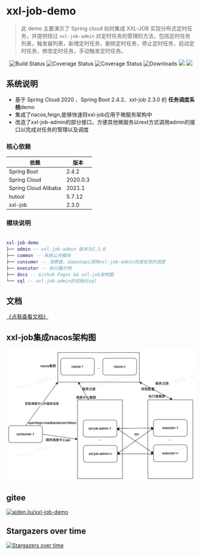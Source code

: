 # xxl-job-demo

> 此 demo 主要演示了 Spring cloud 如何集成 XXL-JOB 实现分布式定时任务，并提供绕过 `xxl-job-admin` 对定时任务的管理的方法，包括定时任务列表，触发器列表，新增定时任务，删除定时任务，停止定时任务，启动定时任务，修改定时任务，手动触发定时任务。

<p align="center">
 <img src="https://img.shields.io/badge/xxl%20job%20demo-1.0.0-success.svg" alt="Build Status">
 <img src="https://img.shields.io/badge/Spring%20Cloud-2020.0.3-blue.svg" alt="Coverage Status">
 <img src="https://img.shields.io/badge/Spring%20Cloud%20Alibaba-2021.1-blue.svg" alt="Coverage Status">
 <img src="https://img.shields.io/badge/Spring%20Boot-2.4.2-blue.svg" alt="Downloads">
 <img src="https://img.shields.io/github/license/aiden-liu413/xxl-job-demo"/>
 <img src="https://img.shields.io/github/stars/aiden-liu413/xxl-job-demo">   
</p>


## 系统说明

- 基于 Spring Cloud 2020 、Spring Boot 2.4.2、xxl-job 2.3.0 的 **任务调度系统**demo
- 集成了nacos,feign,能够快速将xxl-job应用于微服务架构中
- 改造了xxl-job-admin的部分接口，方便其他微服务以rest方式调用admin的接口以完成对任务的管理以及调度

### 核心依赖

| 依赖                   | 版本           |
| ---------------------- | ------------- |
| Spring Boot            | 2.4.2         |
| Spring Cloud           | 2020.0.3      |
| Spring Cloud Alibaba   | 2021.1        |
| hutool                 | 5.7.12         |
| xxl-job                   | 2.3.0        |

### 模块说明

```lua

xxl-job-demo
├── admin -- xxl-job-admin 版本为2.3.0
├── common -- 系统公共模块
├── consumer -- 消费者，以openapi调用xxl-job-admin完成任务的调度
├── executor -- 执行器示例
├── docs -- Github Pages && xxl-job架构图
└── sql -- xxl-job-admin的初始化sql
```

## 文档
[《点我查看文档》](https://aiden-liu413.github.io/xxl-job-demo/)

## xxl-job集成nacos架构图
![img.png](docs/architecture-diagram.png)

## gitee

[![aiden.liu/xxl-job-demo](https://gitee.com/aiden-liu/xxl-job-demo/widgets/widget_card.svg?colors=ffffff,1e252b,323d47,455059,d7deea,99a0ae)](https://gitee.com/aiden-liu/xxl-job-demo) 

## Stargazers over time

[![Stargazers over time](https://starchart.cc/aiden-liu413/xxl-job-demo.svg)](https://starchart.cc/aiden-liu413/xxl-job-demo)


